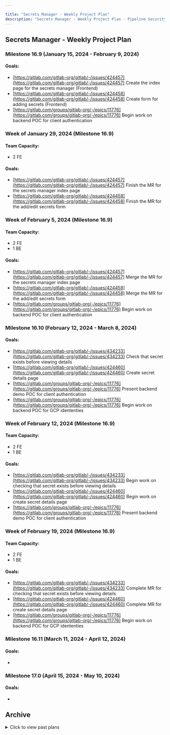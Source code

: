 ```yaml
---

title: "Secrets Manager - Weekly Project Plan"
description: "Secrets Manager - Weekly Project Plan - Pipeline Security Group"
---
```








## Secrets Manager - Weekly Project Plan

### Milestone 16.9 (January 15, 2024 - February 9, 2024)

#### Goals:
- [https://gitlab.com/gitlab-org/gitlab/-/issues/424457](https://gitlab.com/gitlab-org/gitlab/-/issues/424457) Create the index page for the secrets manager (Frontend)
- [https://gitlab.com/gitlab-org/gitlab/-/issues/424458](https://gitlab.com/gitlab-org/gitlab/-/issues/424458) Create form for adding secrets (Frontend)
- [https://gitlab.com/groups/gitlab-org/-/epics/11776](https://gitlab.com/groups/gitlab-org/-/epics/11776) Begin work on backend POC for client authentication

### Week of  January 29, 2024 (Milestone 16.9)

#### Team Capacity:
- 2 FE

#### Goals:
- [https://gitlab.com/gitlab-org/gitlab/-/issues/424457](https://gitlab.com/gitlab-org/gitlab/-/issues/424457) Finish the MR for the secrets manager index page
- [https://gitlab.com/gitlab-org/gitlab/-/issues/424458](https://gitlab.com/gitlab-org/gitlab/-/issues/424458) Finish the MR for the add/edit secrets form

### Week of  February 5, 2024 (Milestone 16.9)

#### Team Capacity:
- 2 FE
- 1 BE

#### Goals:
- [https://gitlab.com/gitlab-org/gitlab/-/issues/424457](https://gitlab.com/gitlab-org/gitlab/-/issues/424457) Merge the MR for the secrets manager index page
- [https://gitlab.com/gitlab-org/gitlab/-/issues/424458](https://gitlab.com/gitlab-org/gitlab/-/issues/424458) Merge the MR for the add/edit secrets form
- [https://gitlab.com/groups/gitlab-org/-/epics/11776](https://gitlab.com/groups/gitlab-org/-/epics/11776) Begin work on backend POC for client authentication

### Milestone 16.10 (February 12, 2024 - March 8, 2024)

#### Goals:
- [https://gitlab.com/gitlab-org/gitlab/-/issues/434233](https://gitlab.com/gitlab-org/gitlab/-/issues/434233) Check that secret exists before viewing details
- [https://gitlab.com/gitlab-org/gitlab/-/issues/424460](https://gitlab.com/gitlab-org/gitlab/-/issues/424460) Create secret details page
- [https://gitlab.com/groups/gitlab-org/-/epics/11776](https://gitlab.com/groups/gitlab-org/-/epics/11776) Present backend demo POC for client authentication 
- [https://gitlab.com/groups/gitlab-org/-/epics/11776](https://gitlab.com/groups/gitlab-org/-/epics/11776) Begin work on backend POC for GCP idententies 

### Week of  February 12, 2024 (Milestone 16.9)

#### Team Capacity:
- 2 FE
- 1 BE

#### Goals:
- [https://gitlab.com/gitlab-org/gitlab/-/issues/434233](https://gitlab.com/gitlab-org/gitlab/-/issues/434233) Begin work on checking that secret exists before viewing details
- [https://gitlab.com/gitlab-org/gitlab/-/issues/424460](https://gitlab.com/gitlab-org/gitlab/-/issues/424460) Begin work on create secret details page
- [https://gitlab.com/groups/gitlab-org/-/epics/11776](https://gitlab.com/groups/gitlab-org/-/epics/11776) Present backend demo POC for client authentication 

### Week of  February 19, 2024 (Milestone 16.9)

#### Team Capacity:
- 2 FE
- 1 BE

#### Goals:
- [https://gitlab.com/gitlab-org/gitlab/-/issues/434233](https://gitlab.com/gitlab-org/gitlab/-/issues/434233) Complete MR for checking that secret exists before viewing details
- [https://gitlab.com/gitlab-org/gitlab/-/issues/424460](https://gitlab.com/gitlab-org/gitlab/-/issues/424460) Complete MR for create secret details page
- [https://gitlab.com/groups/gitlab-org/-/epics/11776](https://gitlab.com/groups/gitlab-org/-/epics/11776) Begin work on backend POC for GCP idententies 

### Milestone 16.11 (March 11, 2024 - April 12, 2024)

#### Goals:
-

### Milestone 17.0 (April 15, 2024 - May 10, 2024)

#### Goals:
-

## Archive

<details><summary>Click to view past plans</summary>

### Week of August 14, 2023 (Milestone 16.3 ending)

#### Team Capacity:
- 1 BE
- 1 FE 

####  Goals:
- [https://gitlab.com/gitlab-org/gitlab/-/issues/421626+](https://gitlab.com/gitlab-org/gitlab/-/issues/421626) Determine how we want to handle encryption.
- [https://gitlab.com/gitlab-org/gitlab/-/issues/416701](https://gitlab.com/gitlab-org/gitlab/-/issues/416701) Create an initial outline for architecture design for backend.
- [https://gitlab.com/gitlab-org/gitlab/-/issues/415936+](https://gitlab.com/gitlab-org/gitlab/-/issues/415936) Create first iteration issue for frontend MVC work.

### Week of August 21, 2023 (Milestone 16.4 begins)

#### Team Capacity:
- 1 BE
- 1 FE 

#### Goals:
- [https://gitlab.com/groups/gitlab-org/-/epics/10691](https://gitlab.com/groups/gitlab-org/-/epics/10691) Write up a technical proposal for the POC and create iterative issues.
- [https://gitlab.com/gitlab-org/gitlab/-/issues/416701](https://gitlab.com/gitlab-org/gitlab/-/issues/416701) Fill in details on the foundational elements of the architecture design for backend.
- [https://gitlab.com/groups/gitlab-org/-/epics/10723](https://gitlab.com/groups/gitlab-org/-/epics/10723) Begin work for first iteration of frontend MVC work.

### Week of  August 28, 2023 (Milestone 16.4)

#### Team Capacity:
- 1 BE
- 1 FE
- 1 Designer

#### Goals:
- [https://gitlab.com/gitlab-org/gitlab/-/issues/416701](https://gitlab.com/gitlab-org/gitlab/-/issues/416701) Meet with security engineers to discuss our backend architecture proposal.
- [https://gitlab.com/groups/gitlab-org/-/epics/11373](https://gitlab.com/groups/gitlab-org/-/epics/11373) Create the frontend issues for the MVC work.
- [https://gitlab.com/gitlab-org/ux-research/-/issues/2470](https://gitlab.com/gitlab-org/ux-research/-/issues/2470) Send out invitations for feedback based on initial UX research about secret names.

### Week of September 4, 2023 (Milestone 16.4)

#### Team Capacity:
- 1 BE
- 1 FE 
- 1 Designer

#### Goals:
- [https://gitlab.com/gitlab-org/gitlab/-/issues/416701](https://gitlab.com/gitlab-org/gitlab/-/issues/416701) Make adjustments to our backend architecture design based on security feedback.
- [https://gitlab.com/gitlab-org/gitlab/-/issues/416701](https://gitlab.com/gitlab-org/gitlab/-/issues/416701) Start the [threat model](/handbook/security/threat_modeling/) process.
- [https://gitlab.com/groups/gitlab-org/-/epics/11373](https://gitlab.com/groups/gitlab-org/-/epics/11373) Finalize the frontend issues for the MVC work.
- [https://gitlab.com/gitlab-org/ux-research/-/issues/2470](https://gitlab.com/gitlab-org/ux-research/-/issues/2470) Report on feedback from interviews. 

### Week of September 11, 2023 (Milestone 16.4)

#### Team Capacity:
- 1 BE
- 1 FE 
- 1 Designer

#### Goals:
- [https://gitlab.com/gitlab-org/gitlab/-/issues/416701](https://gitlab.com/gitlab-org/gitlab/-/issues/416701) Finish first draft of backend architecture design.
- [https://gitlab.com/gitlab-org/gitlab/-/issues/416701](https://gitlab.com/gitlab-org/gitlab/-/issues/416701) Work with appsec to continue the [threat model](/handbook/security/threat_modeling/) process.
- [https://gitlab.com/groups/gitlab-org/-/epics/11373](https://gitlab.com/groups/gitlab-org/-/epics/11373) Begin working on the first frontend iteration for the MVC.
- [https://gitlab.com/gitlab-org/ux-research/-/issues/2470](https://gitlab.com/gitlab-org/ux-research/-/issues/2470) Iterate on early designs based on feedback. 

### Milestone 16.5 (September 18, 2023 - October 16, 2023)

#### Team Capacity:
- 1 BE
- 1 FE 

#### Goals:
- [https://gitlab.com/gitlab-org/gitlab/-/issues/416701](https://gitlab.com/gitlab-org/gitlab/-/issues/416701) Complete the [threat model](/handbook/security/threat_modeling/) process.
- [https://gitlab.com/groups/gitlab-org/-/epics/11373](https://gitlab.com/groups/gitlab-org/-/epics/11373) Create an MR for the first frontend iteration for the MVC.
- [https://gitlab.com/gitlab-org/ux-research/-/issues/2470](https://gitlab.com/gitlab-org/ux-research/-/issues/2470) Present new design changes. 

### Week of  October 2, 2023 (Milestone 16.5)

#### Team Capacity:
- 1 BE
- 1 FE 
- 1 Designer

#### Goals:
- [https://gitlab.com/gitlab-com/gl-security/product-security/appsec/threat-models/-/issues/34](https://gitlab.com/gitlab-com/gl-security/product-security/appsec/threat-models/-/issues/34) Initialize the [threat model](/handbook/security/threat_modeling/) process.
- [https://gitlab.com/gitlab-org/gitlab/-/issues/424452](https://gitlab.com/gitlab-org/gitlab/-/issues/424452) Merge MR which creates feature flag and base page for the frontend.
- [https://gitlab.com/gitlab-org/ux-research/-/issues/2470](https://gitlab.com/gitlab-org/ux-research/-/issues/2470) Continue receiving assignment 2 feedback.

### Week of  October 9, 2023 (Milestone 16.5)

#### Team Capacity:
- 1 BE
- 1 FE 
- 1 Designer

#### Goals:
- [https://gitlab.com/gitlab-com/gl-security/product-security/appsec/threat-models/-/issues/34](https://gitlab.com/gitlab-com/gl-security/product-security/appsec/threat-models/-/issues/34) Complete the [threat model](/handbook/security/threat_modeling/) process.
- [https://gitlab.com/gitlab-org/gitlab/-/issues/424453](https://gitlab.com/gitlab-org/gitlab/-/issues/424453) Create an MR for creating the root Vue component.
- [https://gitlab.com/gitlab-org/ux-research/-/issues/2470](https://gitlab.com/gitlab-org/ux-research/-/issues/2470) Present feedback findings from assignment 2. 

### Week of  October 16, 2023 (Milestone 16.5 and 16.6)

#### Team Capacity:
- 1 BE
- 1 FE 
- 1 Designer

#### Goals:
- [https://gitlab.com/gitlab-com/gl-security/product-security/appsec/threat-models/-/issues/34](https://gitlab.com/gitlab-com/gl-security/product-security/appsec/threat-models/-/issues/34) Address feedback from the [threat model](/handbook/security/threat_modeling/) process.
- [https://gitlab.com/gitlab-org/gitlab/-/issues/424453](https://gitlab.com/gitlab-org/gitlab/-/issues/424453) Merge MR for creating the root Vue component.
- [https://gitlab.com/gitlab-org/ux-research/-/issues/2470](https://gitlab.com/gitlab-org/ux-research/-/issues/2470) Present new design changes.

### Week of  October 23, 2023 (Milestone 16.6)

#### Team Capacity:
- 1 BE
- 1 FE 

#### Goals:
- [https://gitlab.com/gitlab-com/gl-security/product-security/appsec/threat-models/-/issues/34](https://gitlab.com/gitlab-com/gl-security/product-security/appsec/threat-models/-/issues/34) Complete the [threat model](/handbook/security/threat_modeling/) process.
- [https://gitlab.com/gitlab-org/gitlab/-/issues/416701](https://gitlab.com/gitlab-org/gitlab/-/issues/416701) Create an MR with updated architecture design based on feedback from threat model.
- [https://gitlab.com/groups/gitlab-org/-/epics/11776](https://gitlab.com/groups/gitlab-org/-/epics/11776) Begin working on first backend POC for using GCP key management for key storage.
- [https://gitlab.com/gitlab-org/gitlab/-/issues/424452](https://gitlab.com/gitlab-org/gitlab/-/issues/424452) Merge MR which creates feature flag and base page for the frontend

### Week of  October 30, 2023 (Milestone 16.6)

#### Team Capacity:
- 1 BE
- 1 FE 

#### Goals:
- [https://gitlab.com/groups/gitlab-org/-/epics/11776](https://gitlab.com/groups/gitlab-org/-/epics/11776) Complete first backend POC for using GCP key management for key storage.
- [https://gitlab.com/gitlab-org/gitlab/-/issues/424453](https://gitlab.com/gitlab-org/gitlab/-/issues/424453) Create an MR for creating the root Vue component

### Week of  November 6, 2023 (Milestone 16.6)

#### Team Capacity:
- 1 BE
- 1 FE 

#### Goals:
- [https://gitlab.com/groups/gitlab-org/-/epics/11776](https://gitlab.com/groups/gitlab-org/-/epics/11776) Present findings from first backend POC for using GCP key management for key storage.
- [https://gitlab.com/groups/gitlab-org/-/epics/11776](https://gitlab.com/groups/gitlab-org/-/epics/11776) Begin work on backend POC for client authentication
- [https://gitlab.com/gitlab-org/gitlab/-/issues/424453](https://gitlab.com/gitlab-org/gitlab/-/issues/424453) Merge the MR for creating the root Vue component

### Milestone 16.7 (November 13, 2023 - December 15, 2023)

#### Goals:
- [Create the secrets manager index page](https://gitlab.com/gitlab-org/gitlab/-/issues/424457)
- [Create the add/edit secrets form](https://gitlab.com/gitlab-org/gitlab/-/issues/424458)### Milestone 16.7 (November 13, 2023 - December 15, 2023)

### Week of  November 13, 2023 (Milestone 16.6)

#### Team Capacity:
- 1 BE
- 1 FE 

#### Goals:
- [https://gitlab.com/groups/gitlab-org/-/epics/11776](https://gitlab.com/groups/gitlab-org/-/epics/11776) Complete work on backend POC for client authentication
- [https://gitlab.com/gitlab-org/gitlab/-/issues/424457](https://gitlab.com/gitlab-org/gitlab/-/issues/424457) Begin work on the secrets managemer index page

### Week of  November 20, 2023 (Milestone 16.7)

#### Team Capacity:
- 2 FE

#### Goals:
- [https://gitlab.com/gitlab-org/gitlab/-/issues/424457](https://gitlab.com/gitlab-org/gitlab/-/issues/424457) Begin development for the secrets manager index page
- [https://gitlab.com/gitlab-org/gitlab/-/issues/424458](https://gitlab.com/gitlab-org/gitlab/-/issues/424458) Begin the development for the add/edit secrets form

### Week of  November 27, 2023 (Milestone 16.7)

#### Team Capacity:
- 2 FE

#### Goals:
- [https://gitlab.com/gitlab-org/gitlab/-/issues/424457](https://gitlab.com/gitlab-org/gitlab/-/issues/424457) Create an MR for the secrets manager index page
- [https://gitlab.com/gitlab-org/gitlab/-/issues/424458](https://gitlab.com/gitlab-org/gitlab/-/issues/424458) Begin the MR for the add/edit secrets form

### Week of  December 4, 2023 (Milestone 16.7)

#### Team Capacity:
- 2 FE

#### Goals:
- [https://gitlab.com/gitlab-org/gitlab/-/issues/424457](https://gitlab.com/gitlab-org/gitlab/-/issues/424457) Review the MR for the secrets manager index page
- [https://gitlab.com/gitlab-org/gitlab/-/issues/424458](https://gitlab.com/gitlab-org/gitlab/-/issues/424458) Review the MR for the add/edit secrets form

### Week of  December 11, 2023 (Milestone 16.7)

#### Team Capacity:
- 2 FE

#### Goals:
- [https://gitlab.com/gitlab-org/gitlab/-/issues/424457](https://gitlab.com/gitlab-org/gitlab/-/issues/424457) Merge the MR for the secrets manager index page
- [https://gitlab.com/gitlab-org/gitlab/-/issues/424458](https://gitlab.com/gitlab-org/gitlab/-/issues/424458) Merge the MR for the add/edit secrets form

</details> 
